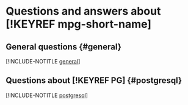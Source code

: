 # Questions and answers about [!KEYREF mpg-short-name]

## General questions {#general}

[!INCLUDE-NOTITLE [general](general.md)]

## Questions about [!KEYREF PG] {#postgresql}

[!INCLUDE-NOTITLE [postgresql](postgresql.md)]

